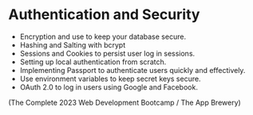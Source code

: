 # Authentication and Security

- Encryption and use to keep your
database secure.
- Hashing and Salting with bcrypt
- Sessions and Cookies to persist user log in sessions.
- Setting up local authentication from scratch.
- Implementing Passport to authenticate users quickly and
effectively.
- Use environment variables to keep secret keys
secure.
- OAuth 2.0 to log in users using Google and
Facebook.

(The Complete 2023 Web Development Bootcamp / The App Brewery)
